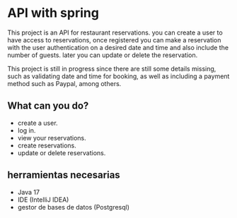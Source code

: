 
# API with spring

This project is an API for restaurant reservations. you can create a user to have access to reservations, once registered you can make a reservation with the user authentication on a desired date and time and also include the number of guests. later you can update or delete the reservation.

This project is still in progress since there are still some details missing, such as validating date and time for booking, as well as including a payment method such as Paypal, among others.

## What can you do?

 - create a user.
 - log in.
 - view your reservations.
 - create reservations.
 - update or delete reservations.

## herramientas necesarias 

- Java 17
- IDE  (IntelliJ IDEA)
- gestor de bases de datos (Postgresql)


